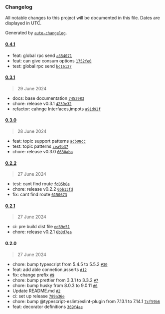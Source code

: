 ### Changelog

All notable changes to this project will be documented in this file. Dates are displayed in UTC.

Generated by [`auto-changelog`](https://github.com/CookPete/auto-changelog).

#### [0.4.1](https://github.com/DIY0R/nestjs-rabbitmq-bridge/compare/0.3.1...0.4.1)

- feat: global rpc send [`a354071`](https://github.com/DIY0R/nestjs-rabbitmq-bridge/commit/a354071a91619bedcb2965fe0375adc9486f2c1d)
- feat: can give consum options [`1752fe0`](https://github.com/DIY0R/nestjs-rabbitmq-bridge/commit/1752fe00285f8a7237e11480481a6af3c694556f)
- test: global rpc send [`bc16127`](https://github.com/DIY0R/nestjs-rabbitmq-bridge/commit/bc161275d143cc0500e151c11978f151959c8740)

#### [0.3.1](https://github.com/DIY0R/nestjs-rabbitmq-bridge/compare/0.3.0...0.3.1)

> 29 June 2024

- docs: base documentation [`7453983`](https://github.com/DIY0R/nestjs-rabbitmq-bridge/commit/7453983a4d76e78e6277f6a59cdf75726d7a8080)
- chore: release v0.3.1 [`4239e32`](https://github.com/DIY0R/nestjs-rabbitmq-bridge/commit/4239e32699b7b87c09832f762e2b4669bdbf6d80)
- refactor: cahnge Interfaces,impots [`a91d92f`](https://github.com/DIY0R/nestjs-rabbitmq-bridge/commit/a91d92fe74b4a6ecb53efcff679855a78ac77bc7)

#### [0.3.0](https://github.com/DIY0R/nestjs-rabbitmq-bridge/compare/0.2.2...0.3.0)

> 28 June 2024

- feat: topic support patterns [`acb08cc`](https://github.com/DIY0R/nestjs-rabbitmq-bridge/commit/acb08ccd933ef56cdf6364af76183fe8b3cc7d89)
- test: topic patterns [`cea9b37`](https://github.com/DIY0R/nestjs-rabbitmq-bridge/commit/cea9b3701d9e926eaf35d1ca1d924d310e533b44)
- chore: release v0.3.0 [`6630aba`](https://github.com/DIY0R/nestjs-rabbitmq-bridge/commit/6630aba923b813f93428ad112612cffcfd98d833)

#### [0.2.2](https://github.com/DIY0R/nestjs-rabbitmq-bridge/compare/0.2.1...0.2.2)

> 27 June 2024

- test: cant find route [`fd05b8e`](https://github.com/DIY0R/nestjs-rabbitmq-bridge/commit/fd05b8eb939e5465bde34d21738387b6d0d6b292)
- chore: release v0.2.2 [`0bb13fd`](https://github.com/DIY0R/nestjs-rabbitmq-bridge/commit/0bb13fd510391718253e2a7750e0d5b3ae88e3ab)
- fix: cant find route [`6150673`](https://github.com/DIY0R/nestjs-rabbitmq-bridge/commit/6150673fbeba86bafd69ae790800155d7dd96a23)

#### [0.2.1](https://github.com/DIY0R/nestjs-rabbitmq-bridge/compare/0.2.0...0.2.1)

> 27 June 2024

- ci: pre build dist file [`ed69e51`](https://github.com/DIY0R/nestjs-rabbitmq-bridge/commit/ed69e51f3b5b5d8ed01b449370d8b62597455f53)
- chore: release v0.2.1 [`6b0d7ea`](https://github.com/DIY0R/nestjs-rabbitmq-bridge/commit/6b0d7eab065aed386c5a12c4dfcd81bbf1268784)

#### 0.2.0

> 27 June 2024

- chore: bump typescript from 5.4.5 to 5.5.2 [`#30`](https://github.com/DIY0R/nestjs-rabbitmq-bridge/pull/30)
- feat: add able connetion,asserts [`#12`](https://github.com/DIY0R/nestjs-rabbitmq-bridge/pull/12)
- fix: change prefix [`#9`](https://github.com/DIY0R/nestjs-rabbitmq-bridge/pull/9)
- chore: bump prettier from 3.3.1 to 3.3.2 [`#7`](https://github.com/DIY0R/nestjs-rabbitmq-bridge/pull/7)
- chore: bump husky from 8.0.3 to 9.0.11 [`#6`](https://github.com/DIY0R/nestjs-rabbitmq-bridge/pull/6)
- Update README.md [`#2`](https://github.com/DIY0R/nestjs-rabbitmq-bridge/pull/2)
- ci: set up release [`789a36e`](https://github.com/DIY0R/nestjs-rabbitmq-bridge/commit/789a36e1a977d53002dab7fa6a0ae3e92fd3e884)
- chore: bump @typescript-eslint/eslint-plugin from 7.13.1 to 7.14.1 [`7cf59b6`](https://github.com/DIY0R/nestjs-rabbitmq-bridge/commit/7cf59b68b28f48943c7ae9693e435412646e4cbf)
- feat: decorator definitions [`369f4ae`](https://github.com/DIY0R/nestjs-rabbitmq-bridge/commit/369f4aecad1e94a47e58486c5c11a0fdb44f088b)
